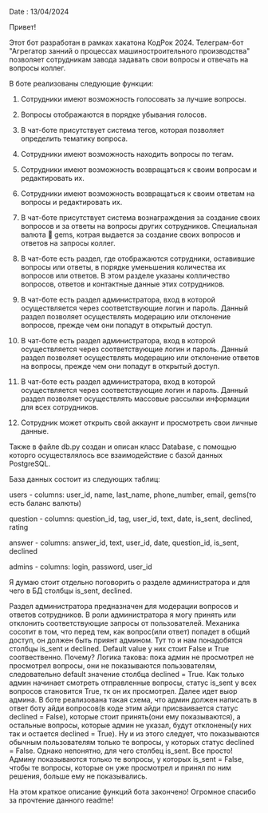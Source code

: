 Date : 13/04/2024

Привет!

Этот бот разработан в рамках хакатона КодРок 2024. Телеграм-бот "Агрегатор занний о процессах машиностроительного производства" позволяет сотрудникам завода задавать свои вопросы и отвечать на вопросы коллег.

В боте реализованы следующие функции:

1. Сотрудники имеют возможность голосовать за лучшие вопросы.

2. Вопросы отображаются в порядке убывания голосов.

3. В чат-боте присутствует система тегов, которая позволяет определить тематику вопроса.

4. Сотрудники имеют возможность находить вопросы по тегам.

5. Сотрудники имеют возможность возвращаться к своим вопросам и редактировать их.

6. Сотрудники имеют возможность возвращаться к своим ответам на вопросы и редактировать их.

7. В чат-боте присутствует система вознаграждения за создание своих вопросов и за ответы на вопросы других сотрудников. Специальная валюта 💎 gems, котрая выдается за создание своих вопросов и ответов на запросы коллег.

8. В чат-боте есть раздел, где отображаются сотрудники, оставившие вопросы или ответы, в порядке уменьшения количества их вопросов или ответов. В этом разделе указаны колличество вопросов, ответов и контактные данные этих сотрудников.

9. В чат-боте есть раздел администратора, вход в которой осуществляется через соответствующие логин и пароль. Данный раздел позволяет осуществлять модерацию или отклонение вопросов, прежде чем они попадут в открытый доступ.

10. В чат-боте есть раздел администратора, вход в которой осуществляется через соответствующие логин и пароль. Данный раздел позволяет осуществлять модерацию или отклонение ответов на вопросы, прежде чем они попадут в открытый доступ.

11. В чат-боте есть раздел администратора, вход в которой осуществляется через соответствующие логин и пароль. Данный раздел позволяет осуществлять массовые рассылки информации для всех сотрудников.

12. Сотрудник может открыть свой аккаунт и просмотреть свои личные данные.

Также в файле db.py создан и описан класс Database, с помощью которго осуществлялось все взаимодействие с базой данных PostgreSQL.

База данных состоит из следующих таблиц:

users - columns: user_id, name, last_name, phone_number, email, gems(то есть баланс валюты)

question - columns: question_id, tag, user_id, text, date, is_sent, declined, rating

answer - columns: answer_id, text, user_id, date, question_id, is_sent, declined

admins - columns: login, password, user_id

Я думаю стоит отдельно поговорить о разделе администратора и для чего в БД столбцы is_sent, declined.

Раздел администратора предназначен для модерации вопросов и ответов сотрудников. В роли администратора я могу принять или отклонить соответствующие запросы от пользователей. Механика сосотит в том, что перед тем, как вопрос(или ответ) попадет в общий доступ, он должен быть приянт админом. Тут то и нам понадобятся столбцы is_sent и declined. Default value у них стоит False и True соотвественно. Почему? Логика такова: пока админ не просмотрел не просмотрел вопросы, они не показываются пользователям, следовательно default значение столбца declined = True. Как только админ начинает смотреть отправленные вопросы, статус is_sent у всех вопросов становится True, тк он их просмотрел. Далее идет выор админа. В боте реализована такая схема, что админ должен написать в ответ боту айди вопросов(в коде этим айди присваивается статус declined = False), которые стоит принять(они ему показываются), а остальные вопросы, которые админ не указал, будут отклонены(у них так и остается declined = True). Ну и из этого следует, что показываются обычным пользователям только те вопросы, у которых статус declined = False. Однако непонятно, для чего столбец is_sent. Все просто! Админу показываются только те вопросы, у которых is_sent = False, чтобы те вопросы, которые он уже просмотрел и принял по ним решения, больше ему не показывались.

На этом краткое описание функций бота закончено! Огромное спасибо за прочтение данного readme!
